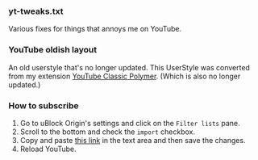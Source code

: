 ### yt-tweaks.txt
Various fixes for things that annoys me on YouTube.

### YouTube oldish layout
An old userstyle that's no longer updated. This UserStyle was converted from my extension [YouTube Classic Polymer](https://github.com/lassekongo83/yt-classic-polymer). (Which is also no longer updated.)

### How to subscribe
1. Go to uBlock Origin's settings and click on the `Filter lists` pane.
2. Scroll to the bottom and check the `import` checkbox.
3. Copy and paste [this link](https://raw.githubusercontent.com/lassekongo83/UserStyles/master/youtube/yt-oldish-layout.txt) in the text area and then save the changes.
4. Reload YouTube.
